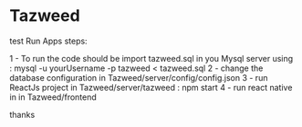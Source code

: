 # Tazweed
test
Run Apps steps:

1 - To run the code should be import tazweed.sql in you Mysql server using : mysql -u yourUsername -p tazweed < tazweed.sql
2 - change the database configuration in Tazweed/server/config/config.json 
3 - run ReactJs project in Tazweed/server/tazweed : npm start
4 - run react native in in Tazweed/frontend 

thanks
